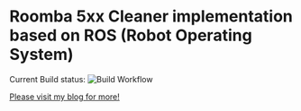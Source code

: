 # Roomba 5xx Cleaner implementation based on ROS (Robot Operating System)

Current Build status: ![Build Workflow](https://github.com/mirkosertic/roomba500/workflows/build/badge.svg) 

[Please visit my blog for more!](https://www.mirkosertic.de/blog/2022/02/roomba-series/)

